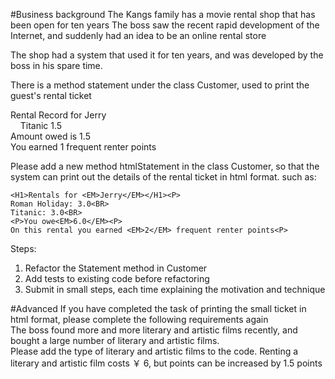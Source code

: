 #Business background
The Kangs family has a movie rental shop that has been open for ten years
The boss saw the recent rapid development of the Internet, and suddenly had an idea to be an online rental store

The shop had a system that used it for ten years, and was developed by the boss in his spare time.

There is a method statement under the class Customer, used to print the guest's rental ticket

Rental Record for Jerry<br>
&nbsp;&nbsp;&nbsp;&nbsp;Titanic	1.5<br>
Amount owed is 1.5<br>
You earned 1 frequent renter points<br>

Please add a new method htmlStatement in the class Customer, so that the system can print out the details of the rental ticket in html format.
such as:
```
<H1>Rentals for <EM>Jerry</EM></H1><P>
Roman Holiday: 3.0<BR>
Titanic: 3.0<BR>
<P>You owe<EM>6.0</EM><P>
On this rental you earned <EM>2</EM> frequent renter points<P>
```
Steps:
1. Refactor the Statement method in Customer
2. Add tests to existing code before refactoring
3. Submit in small steps, each time explaining the motivation and technique

#Advanced
If you have completed the task of printing the small ticket in html format, please complete the following requirements again <br>
The boss found more and more literary and artistic films recently, and bought a large number of literary and artistic films. <br>
Please add the type of literary and artistic films to the code. Renting a literary and artistic film costs ￥ 6, but points can be increased by 1.5 points